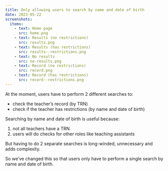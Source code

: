 ```yaml
---
title: Only allowing users to search by name and date of birth
date: 2023-05-22
screenshots:
  items:
    - text: Home page
      src: home.png
    - text: Results (no restrictions)
      src: results.png
    - text: Results (has restrictions)
      src: results--restrictions.png
    - text: No results
      src: no-results.png
    - text: Record (no restrictions)
      src: record.png
    - text: Record (has restrictions)
      src: record--restrictions.png
---
```


At the moment, users have to perform 2 different searches to:

- check the teacher’s record (by TRN)
- check if the teacher has restrictions (by name and date of birth)

Searching by name and date of birth is useful because:

1. not all teachers have a TRN
2. users will do checks for other roles like teaching assistants

But having to do 2 separate searches is long-winded, unnecessary and adds complexity.

So we’ve changed this so that users only have to perform a single search by name and date of birth.
